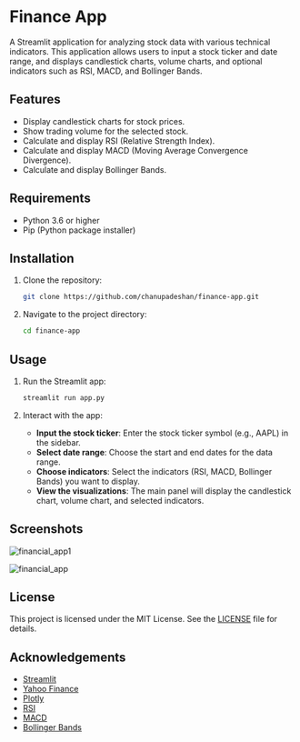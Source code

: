 # Finance App

A Streamlit application for analyzing stock data with various technical indicators. This application allows users to input a stock ticker and date range, and displays candlestick charts, volume charts, and optional indicators such as RSI, MACD, and Bollinger Bands.

## Features

- Display candlestick charts for stock prices.
- Show trading volume for the selected stock.
- Calculate and display RSI (Relative Strength Index).
- Calculate and display MACD (Moving Average Convergence Divergence).
- Calculate and display Bollinger Bands.

## Requirements

- Python 3.6 or higher
- Pip (Python package installer)

## Installation

1. Clone the repository:

    ```bash
    git clone https://github.com/chanupadeshan/finance-app.git
    ```

2. Navigate to the project directory:

    ```bash
    cd finance-app
    ```


## Usage

1. Run the Streamlit app:

    ```bash
    streamlit run app.py
    ```

2. Interact with the app:
    - **Input the stock ticker**: Enter the stock ticker symbol (e.g., AAPL) in the sidebar.
    - **Select date range**: Choose the start and end dates for the data range.
    - **Choose indicators**: Select the indicators (RSI, MACD, Bollinger Bands) you want to display.
    - **View the visualizations**: The main panel will display the candlestick chart, volume chart, and selected indicators.

## Screenshots
![financial_app1](https://github.com/chanupadeshan/financeapp/assets/90650370/8f8c7556-0cf1-4317-b7aa-9fdca3dc43e3)

![financial_app](https://github.com/chanupadeshan/financeapp/assets/90650370/37b2ec8c-f15d-4615-8565-8b28f9d24d93)

## License

This project is licensed under the MIT License. See the [LICENSE](LICENSE) file for details.

## Acknowledgements

- [Streamlit](https://streamlit.io/)
- [Yahoo Finance](https://finance.yahoo.com/)
- [Plotly](https://plotly.com/)
- [RSI](https://www.investopedia.com/terms/r/rsi.asp)
- [MACD](https://www.investopedia.com/terms/m/macd.asp)
- [Bollinger Bands](https://www.investopedia.com/terms/b/bollingerbands.asp)
